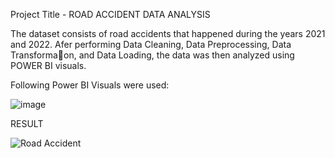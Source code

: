 Project Title - ROAD ACCIDENT DATA ANALYSIS

The dataset consists of road accidents that happened during the years 2021 and 2022. Afer performing Data Cleaning, Data Preprocessing, Data Transforma􀆟on, and Data Loading, the
data was then analyzed using POWER BI visuals.

Following Power BI Visuals were used:

![image](https://github.com/user-attachments/assets/f8eb2618-1a71-4f12-a5e6-a2c0084be403)

RESULT

![Road Accident](https://github.com/user-attachments/assets/b6842c24-e9c7-4f5f-b646-78bd4c669373)
